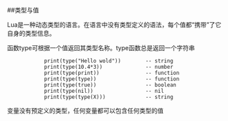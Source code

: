 ##类型与值

Lua是一种动态类型的语言。在语言中没有类型定义的语法，每个值都“携带”了它自身的类型信息。


函数type可根据一个值返回其类型名称。type函数总是返回一个字符串

                print(type("Hello wold"))        -- string
                print(type(10.4*3))              -- number
                print(type(print))               -- function
                print(type(type))                -- function
                print(type(true))                -- boolean
                print(type(nil))                 -- nil
                print(type(type(X)))             -- string


变量没有预定义的类型，任何变量都可以包含任何类型的值